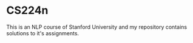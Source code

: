 # CS224n
This is an NLP course of Stanford University and my repository contains solutions to it's assignments.
